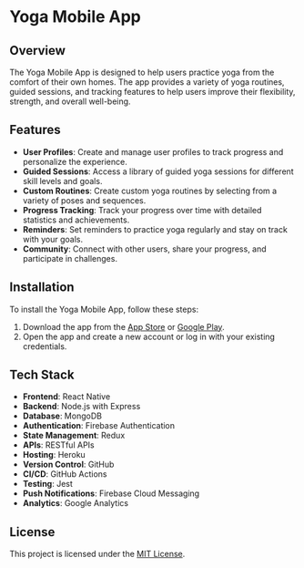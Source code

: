 # Yoga Mobile App

## Overview

The Yoga Mobile App is designed to help users practice yoga from the comfort of their own homes. The app provides a variety of yoga routines, guided sessions, and tracking features to help users improve their flexibility, strength, and overall well-being.

## Features

- **User Profiles**: Create and manage user profiles to track progress and personalize the experience.
- **Guided Sessions**: Access a library of guided yoga sessions for different skill levels and goals.
- **Custom Routines**: Create custom yoga routines by selecting from a variety of poses and sequences.
- **Progress Tracking**: Track your progress over time with detailed statistics and achievements.
- **Reminders**: Set reminders to practice yoga regularly and stay on track with your goals.
- **Community**: Connect with other users, share your progress, and participate in challenges.

## Installation

To install the Yoga Mobile App, follow these steps:

1. Download the app from the [App Store](#) or [Google Play](#).
2. Open the app and create a new account or log in with your existing credentials.

## Tech Stack

- **Frontend**: React Native
- **Backend**: Node.js with Express
- **Database**: MongoDB
- **Authentication**: Firebase Authentication
- **State Management**: Redux
- **APIs**: RESTful APIs
- **Hosting**: Heroku
- **Version Control**: GitHub
- **CI/CD**: GitHub Actions
- **Testing**: Jest
- **Push Notifications**: Firebase Cloud Messaging
- **Analytics**: Google Analytics

## License

This project is licensed under the [MIT License](LICENSE).

